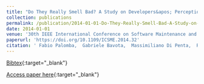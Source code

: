```yaml
---
title: "Do They Really Smell Bad? A Study on Developers&apos; Perception of Bad Code Smells"
collection: publications
permalink: /publication/2014-01-01-Do-They-Really-Smell-Bad-A-Study-on-Developers-Perception-of-Bad-Code-Smells
date: 2014-01-01
venue: '30th IEEE International Conference on Software Maintenance and Evolution, Victoria, BC, Canada, September 29 - October 3, 2014'
paperurl: 'https://doi.org/10.1109/ICSME.2014.32'
citation: ' Fabio Palomba,  Gabriele Bavota,  Massimiliano Di Penta,  Rocco Oliveto,  Andrea De Lucia, &quot;Do They Really Smell Bad? A Study on Developers&amp;apos; Perception of Bad Code Smells.&quot; 30th IEEE International Conference on Software Maintenance and Evolution, Victoria, BC, Canada, September 29 - October 3, 2014, 2014.'
---
```

[Bibtex](https://dblp.org/rec/bib/conf/icsm/PalombaBPOL14){:target="_blank"}

[Access paper here](https://doi.org/10.1109/ICSME.2014.32){:target="_blank"}
